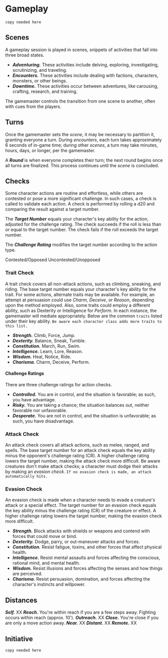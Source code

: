 # Gameplay

`copy needed here`

## Scenes

A gameplay session is played in scenes, snippets of activities that fall into three broad states.

* ***Adventuring.*** These activities include delving, exploring, investigating, scrutinizing, and traveling.
* ***Encounters.*** These activities include dealing with factions, characters, monsters, or other beings.
* ***Downtime.*** These activities occur between adventures, like carousing, crafting, research, and training.

The gamemaster controls the transition from one scene to another, often with cues from the players.
## Turns

Once the gamemaster sets the *scene*, it may be necessary to partition it, granting everyone a turn. During *encounters*, each turn takes approximately 6 seconds of in-game time; during other *scenes*, a turn may take minutes, hours, days, or longer, per the gamemaster.

A ***Round*** is when everyone completes their turn; the next round begins once all turns are finalized. This process continues until the *scene* is concluded.

## Checks

Some character actions are routine and effortless, while others are contested or pose a more significant challenge. In such cases, a check is called to validate each action. A check is performed by rolling a d20 and comparing the result against a target number.

The ***Target Number*** equals your character's key ability for the action, adjusted for the challenge rating. The check succeeds if the roll is less than or equal to the target number. The check fails if the roll exceeds the target number.

The ***Challenge Rating*** modifies the target number according to the action type.

Contested/Opposed
Uncontested/Unopposed

### Trait Check

A trait check covers all non-attack actions, such as climbing, sneaking, and riding. The base target number equals your character's key ability for the trait. For some actions, alternate traits may be available. For example, an attempt at persuasion could use *Charm*, *Deceive*, or *Reason*, depending upon the method employed. Also, some traits could employ a different ability, such as Dexterity or Intelligence for *Perform*. In each instance, the gamemaster will mediate appropriately. Below are the common `traits` listed under their key ability. `Be aware each character class adds more traits to this list.`

* ***Strength.*** Climb, Force, Jump.
* ***Dexterity.*** Balance, Sneak, Tumble.
* ***Constitution.*** March, Run, Swim.
* ***Intelligence.*** Learn, Lore, Reason.
* ***Wisdom.*** Heal, Notice, Ride.
* ***Charisma.***  Charm, Deceive, Perform.

#### Challenge Ratings

There are three challenge ratings for action checks.

* ***Controlled.*** You are in control, and the situation is favorable; as such, you have advantage.
* ***Risky.*** You are taking a chance; the situation balances out, neither favorable nor unfavorable.
* ***Desperate.*** You are not in control, and the situation is unfavorable; as such, you have disadvantage.

### Attack Check

An attack check covers all attack actions, such as melee, ranged, and spells. The base target number for an attack check equals the key ability minus the opponent's challenge rating (CR). A higher challenge rating lowers the target number, making the attack check more difficult. Be aware creatures don't make attack checks; a character must dodge their attacks by making an *evasion check*. `If no evasion check is made, an attack automatically hits.`

### Evasion Check

An evasion check is made when a character needs to evade a creature's attack or a special effect. The target number for an evasion check equals the key ability minus the challenge rating (CR) of the creature or effect. A higher challenge rating lowers the target number, making the evasion check more difficult.

* ***Strength.*** Block attacks with shields or weapons and contend with forces that could move or bind.
* ***Dexterity.*** Dodge, parry, or out-maneuver attacks and forces.
* ***Constitution.*** Resist fatigue, toxins, and other forces that affect physical health.
* ***Intelligence.*** Resist mental assaults and forces affecting the conscious, rational mind, and mental health.
* ***Wisdom.*** Resist illusions and forces affecting the senses and how things are perceived.
* ***Charisma.*** Resist persuasion, domination, and forces affecting the character's instincts and willpower.

## Distances

***Self.*** XX
***Reach.*** You're within reach if you are a few steps away. Fighting occurs within reach (approx. 10').
***Outreach.*** XX
***Close.*** You're close if you are only a move action away. 
***Near.*** XX
***Distant.*** XX
***Remote.*** XX

## Initiative

`copy needed here`
